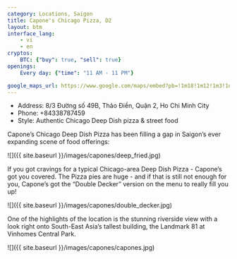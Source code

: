 ```yaml
---
category: Locations, Saigon
title: Capone's Chicago Pizza, D2 
layout: btm
interface_lang:
    - vi
    - en
cryptos:
    BTC: {"buy": true, "sell": true}
openings:
    Every day: {"time": "11 AM - 11 PM"}

google_maps_url: https://www.google.com/maps/embed?pb=!1m18!1m12!1m3!1d244.94510686130008!2d106.72832473619142!3d10.801989261775125!2m3!1f0!2f0!3f0!3m2!1i1024!2i768!4f13.1!3m3!1m2!1s0x3175261c702b633d%3A0xf72349ed39cdbe8b!2zOC8zIMSQxrDhu51uZyA0OUIsIFRo4bqjbyDEkGnhu4FuLCBRdeG6rW4gMiwgVGjDoG5oIHBo4buRIEjhu5MgQ2jDrSBNaW5oLCBWaWV0bmFt!5e0!3m2!1sen!2s!4v1698911022553!5m2!1sen!2s
---
```


* Address: 8/3 Đường số 49B, Thảo Điền, Quận 2, Ho Chi Minh City
* Phone: +84338787459
* Style: Authentic Chicago Deep Dish pizza & street food

Capone’s Chicago Deep Dish Pizza has been filling a gap in Saigon’s ever expanding scene of food offerings:

![]({{ site.baseurl }}/images/capones/deep_fried.jpg)

If you got cravings for a typical Chicago-area Deep Dish Pizza - Capone’s got you covered. The Pizza pies are huge - and if that is still not enough for you, Capone’s got the “Double Decker” version on the menu to really fill you up!

![]({{ site.baseurl }}/images/capones/double_decker.jpg)

One of the highlights of the location is the stunning riverside view with a look right onto South-East Asia’s tallest building, the Landmark 81 at Vinhomes Central Park.

![]({{ site.baseurl }}/images/capones/capones.jpg)
